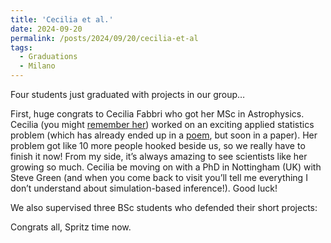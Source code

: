 ```yaml
---
title: 'Cecilia et al.'
date: 2024-09-20
permalink: /posts/2024/09/20/cecilia-et-al
tags:
  - Graduations
  - Milano
---
```


Four students just graduated with projects in our group… 

First, huge congrats to Cecilia Fabbri who got her MSc in Astrophysics. Cecilia (you might [remember her](<../../../../../index.html?p=4785>)) worked on an exciting applied statistics problem (which has already ended up in a [poem](<../../../../../index.html?p=6058>), but soon in a paper). Her problem got like 10 more people hooked beside us, so we really have to finish it now! From my side, it’s always amazing to see scientists like her growing so much. Cecilia be moving on with a PhD in Nottingham (UK) with Steve Green (and when you come back to visit you’ll tell me everything I don’t understand about simulation-based inference!). Good luck!

We also supervised three BSc students who defended their short projects:

Congrats all, Spritz time now.

